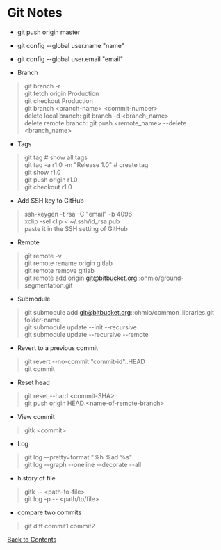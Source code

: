 # Git Notes

* git push origin master
* git config --global user.name "name"
* git config --global user.email "email"

* Branch
> git branch -r\
> git fetch origin Production\
> git checkout Production\
> git branch \<branch-name> \<commit-number>\
> delete local branch: git branch -d \<branch_name>\
> delete remote branch: git push \<remote_name> --delete \<branch_name>

* Tags
> git tag # show all tags\
> git tag -a r1.0 -m "Release 1.0" # create tag\
> git show r1.0\
> git push origin r1.0\
> git checkout r1.0

* Add SSH key to GitHub
> ssh-keygen -t rsa -C "email" -b 4096\
> xclip -sel clip < ~/.ssh/id_rsa.pub\
> paste it in the SSH setting of GitHub

* Remote
> git remote -v\
> git remote rename origin gitlab\
> git remote remove gitlab\
> git remote add origin git@bitbucket.org::ohmio/ground-segmentation.git

* Submodule
> git submodule add git@bitbucket.org::ohmio/common_libraries.git folder-name\
> git submodule update --init --recursive\
> git submodule update --recursive --remote

* Revert to a previous commit
> git revert --no-commit "commit-id"..HEAD\
> git commit

* Reset head
> git reset --hard \<commit-SHA>\
> git push origin HEAD:\<name-of-remote-branch>

* View commit
> gitk \<commit>

* Log
> git log --pretty=format:"%h %ad %s"\
> git log --graph --oneline --decorate --all

* history of file
> gitk -- \<path-to-file>\
> git log -p -- \<path/to/file>

* compare two commits
> git diff commit1 commit2


[Back to Contents](../README.md)
